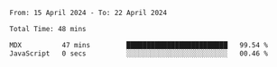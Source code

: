 <!--START_SECTION:waka-->

```txt
From: 15 April 2024 - To: 22 April 2024

Total Time: 48 mins

MDX          47 mins         █████████████████████████   99.54 %
JavaScript   0 secs          ░░░░░░░░░░░░░░░░░░░░░░░░░   00.46 %
```

<!--END_SECTION:waka-->